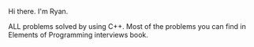 

Hi there. I'm  Ryan. 

ALL problems solved by using C++. Most of the problems you can find in Elements of Programming interviews book. 
